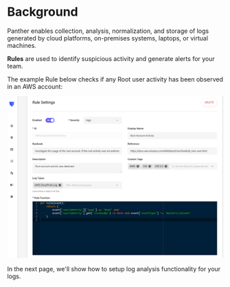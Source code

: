 # Background

Panther enables collection, analysis, normalization, and storage of logs generated by cloud platforms, on-premises systems, laptops, or virtual machines.

**Rules** are used to identify suspicious activity and generate alerts for your team.

The example Rule below checks if any Root user activity has been observed in an AWS account:

![](../.gitbook/assets/screen-shot-2020-01-20-at-5.03.12-pm.png)

In the next page, we'll show how to setup log analysis functionality for your logs.
